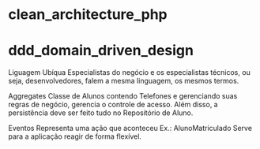 # clean_architecture_php

# ddd_domain_driven_design

Liguagem Ubíqua
Especialistas do negócio e os especialistas técnicos, ou seja, desenvolvedores, falem a mesma linguagem, os mesmos termos.

Aggregates
Classe de Alunos contendo Telefones e gerenciando suas regras de negócio, gerencia o controle de acesso.
Além disso, a persistência deve ser feito tudo no Repositório de Aluno.

Eventos
Representa uma ação que aconteceu
Ex.: AlunoMatriculado
Serve para a aplicação reagir de forma flexível.
